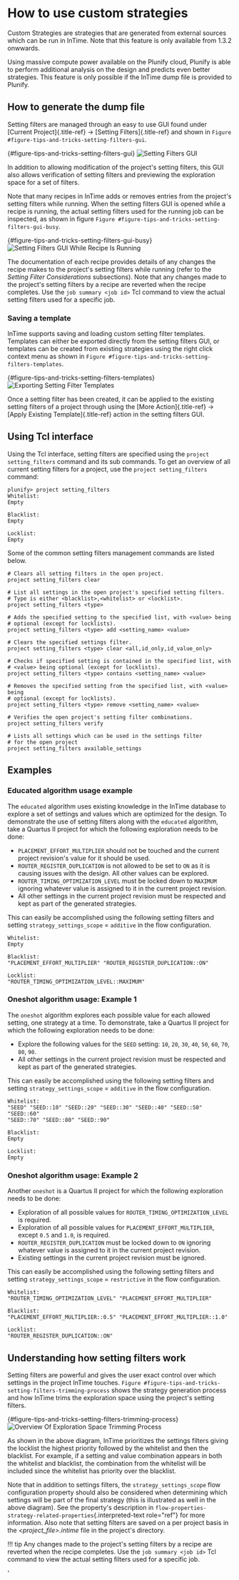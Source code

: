 How to use custom strategies
==============================

Custom Strategies are strategies that are generated from external
sources which can be run in InTime. Note that this feature is only
available from 1.3.2 onwwards.

Using massive compute power available on the Plunify cloud, Plunify is
able to perform additional analysis on the design and predicts even
better strategies. This feature is only possible if the InTime dump file
is provided to Plunify.

How to generate the dump file
-----------------------------

Setting filters are managed through an easy to use GUI found under
[Current Project]{.title-ref} -\> [Setting Filters]{.title-ref} and
shown in
`Figure #figure-tips-and-tricks-setting-filters-gui`.

 {#figure-tips-and-tricks-setting-filters-gui}
![Setting Filters
GUI](images/tips_and_tricks/setting_filters_gui.png)


In addition to allowing modification of the project's setting filters,
this GUI also allows verification of setting filters and previewing the
exploration space for a set of filters.

Note that many recipes in InTime adds or removes entries from the
project's setting filters while running. When the setting filters GUI
is opened while a recipe is running, the actual setting filters used for
the running job can be inspected, as shown in figure
`Figure #figure-tips-and-tricks-setting-filters-gui-busy`.

 {#figure-tips-and-tricks-setting-filters-gui-busy}
![Setting Filters GUI While Recipe Is
Running](images/tips_and_tricks/setting_filters_gui_busy.png)


The documentation of each recipe provides details of any changes the
recipe makes to the project's setting filters while running (refer to
the *Setting Filter Considerations* subsections). Note that any changes
made to the project's setting filters by a recipe are reverted when the
recipe completes. Use the `job summary <job id>` Tcl command to view the
actual setting filters used for a specific job.

### Saving a template

InTime supports saving and loading custom setting filter templates.
Templates can either be exported directly from the setting filters GUI,
or templates can be created from existing strategies using the right
click context menu as shown in
`Figure #figure-tips-and-tricks-setting-filters-templates`.

 {#figure-tips-and-tricks-setting-filters-templates}
![Exporting Setting Filter
Templates](images/tips_and_tricks/setting_filters_export_template.png)


Once a setting filter has been created, it can be applied to the
existing setting filters of a project through using the [More
Action]{.title-ref} -\> [Apply Existing Template]{.title-ref} action in
the setting filters GUI.

Using Tcl interface
-------------------

Using the Tcl interface, setting filters are specified using the
`project setting_filters` command and its sub commands. To get an
overview of all current setting filters for a project, use the
`project setting_filters` command:

    plunify> project setting_filters
    Whitelist:
    Empty

    Blacklist:
    Empty

    Locklist:
    Empty

Some of the common setting filters management commands are listed below.

    # Clears all setting filters in the open project.
    project setting_filters clear

    # List all settings in the open project's specified setting filters.
    # Type is either <blacklist>,<whitelist> or <locklist>.
    project setting_filters <type>

    # Adds the specified setting to the specified list, with <value> being
    # optional (except for locklists).
    project setting_filters <type> add <setting_name> <value>

    # Clears the specified settings filter.
    project setting_filters <type> clear <all,id_only,id_value_only>

    # Checks if specified setting is contained in the specified list, with
    # <value> being optional (except for locklists).
    project setting_filters <type> contains <setting_name> <value>

    # Removes the specified setting from the specified list, with <value> being
    # optional (except for locklists).
    project setting_filters <type> remove <setting_name> <value>

    # Verifies the open project's setting filter combinations.
    project setting_filters verify

    # Lists all settings which can be used in the settings filter
    # for the open project
    project setting_filters available_settings

Examples
--------

### Educated algorithm usage example

The `educated` algorithm uses existing knowledge in the InTime database
to explore a set of settings and values which are optimized for the
design. To demonstrate the use of setting filters along with the
`educated` algorithm, take a Quartus II project for which the following
exploration needs to be done:

-   `PLACEMENT_EFFORT_MULTIPLIER` should not be touched and the current
    project revision's value for it should be used.
-   `ROUTER_REGISTER_DUPLICATION` is not allowed to be set to `ON` as it
    is causing issues with the design. All other values can be explored.
-   `ROUTER_TIMING_OPTIMIZATION_LEVEL` must be locked down to `MAXIMUM`
    ignoring whatever value is assigned to it in the current project
    revision.
-   All other settings in the current project revision must be respected
    and kept as part of the generated strategies.

This can easily be accomplished using the following setting filters and
setting `strategy_settings_scope` = `additive` in the flow
configuration.

    Whitelist:
    Empty

    Blacklist:
    "PLACEMENT_EFFORT_MULTIPLIER" "ROUTER_REGISTER_DUPLICATION::ON"

    Locklist:
    "ROUTER_TIMING_OPTIMIZATION_LEVEL::MAXIMUM"

### Oneshot algorithm usage: Example 1

The `oneshot` algorithm explores each possible value for each allowed
setting, one strategy at a time. To demonstrate, take a Quartus II
project for which the following exploration needs to be done:

-   Explore the following values for the `SEED` setting: `10`, `20`,
    `30`, `40`, `50`, `60`, `70`, `80`, `90`.
-   All other settings in the current project revision must be respected
    and kept as part of the generated strategies.

This can easily be accomplished using the following setting filters and
setting `strategy_settings_scope` = `additive` in the flow
configuration.

    Whitelist:
    "SEED" "SEED::10" "SEED::20" "SEED::30" "SEED::40" "SEED::50" "SEED::60"
    "SEED::70" "SEED::80" "SEED::90"

    Blacklist:
    Empty

    Locklist:
    Empty

### Oneshot algorithm usage: Example 2

Another `oneshot` is a Quartus II project for which the following
exploration needs to be done:

-   Exploration of all possible values for
    `ROUTER_TIMING_OPTIMIZATION_LEVEL` is required.
-   Exploration of all possible values for
    `PLACEMENT_EFFORT_MULTIPLIER`, except `0.5` and `1.0`, is required.
-   `ROUTER_REGISTER_DUPLICATION` must be locked down to `ON` ignoring
    whatever value is assigned to it in the current project revision.
-   Existing settings in the current project revision must be ignored.

This can easily be accomplished using the following setting filters and
setting `strategy_settings_scope` = `restrictive` in the flow
configuration.

    Whitelist:
    "ROUTER_TIMING_OPTIMIZATION_LEVEL" "PLACEMENT_EFFORT_MULTIPLIER"

    Blacklist:
    "PLACEMENT_EFFORT_MULTIPLIER::0.5" "PLACEMENT_EFFORT_MULTIPLIER::1.0"

    Locklist:
    "ROUTER_REGISTER_DUPLICATION::ON"

Understanding how setting filters work
--------------------------------------

Setting filters are powerful and gives the user exact control over which
settings in the project InTime touches.
`Figure #figure-tips-and-tricks-setting-filters-trimming-process` shows the strategy generation process and how InTime trims
the exploration space using the project's setting filters.

 {#figure-tips-and-tricks-setting-filters-trimming-process}
![Overview Of Exploration Space Trimming
Process](images/tips_and_tricks/strategy_generation_state_machine.png)


As shown in the above diagram, InTime prioritizes the settings filters
giving the locklist the highest priority followed by the whitelist and
then the blacklist. For example, if a setting and value combination
appears in both the whitelist and blacklist, the combination from the
whitelist will be included since the whitelist has priority over the
blacklist.

Note that in addition to settings filters, the `strategy_settings_scope`
flow configuration property should also be considered when determining
which settings will be part of the final strategy (this is illustrated
as well in the above diagram). See the property's description in
`flow-properties-strategy-related-properties`{.interpreted-text
role="ref"} for more information. Also note that setting filters are
saved on a per project basis in the *\<project\_file\>.intime* file in
the project's directory.

!!! tip
    Any changes made to the project's setting filters by a recipe are
reverted when the recipe completes. Use the `job summary <job id>` Tcl
command to view the actual setting filters used for a specific job.

'
